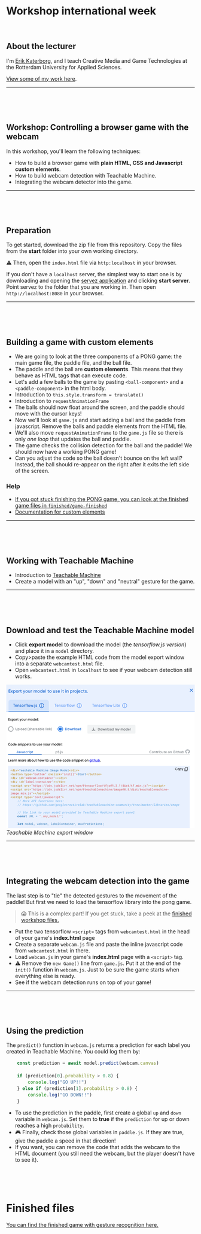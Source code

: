 # Workshop international week

<br>

## About the lecturer

I'm [Erik Katerborg](https://www.linkedin.com/in/eerkmans/), and I teach Creative Media and Game Technologies at the Rotterdam University for Applied Sciences.

[View some of my work here](https://kokodoko.github.io).

---
<br>
<br>
<br>

## Workshop: Controlling a browser game with the webcam

In this workshop, you'll learn the following techniques:

- How to build a browser game with **plain HTML, CSS and Javascript custom elements**.
- How to build webcam detection with Teachable Machine.
- Integrating the webcam detector into the game.
---
<br>
<br>
<br>

## Preparation

To get started, download the zip file from this repository. Copy the files from the **start** folder into your own working directory.

⚠️ Then, open the `index.html` file via `http:localhost` in your browser.

If you don't have a `localhost` server, the simplest way to start one is by downloading and opening the [servez application](https://greggman.github.io/servez/) and clicking **start server**. Point servez to the folder that you are working in. Then open `http://localhost:8080` in your browser.

---
<br>
<br>
<br>

## Building a game with custom elements

- We are going to look at the three components of a PONG game: the main game file, the paddle file, and the ball file.
- The paddle and the ball are **custom elements**. This means that they behave as HTML tags that can execute code. 
- Let's add a few balls to the game by pasting `<ball-component>` and a `<paddle-component>` in the html body. 
- Introduction to `this.style.transform = translate()`
- Introduction to `requestAnimationFrame`
- The balls should now float around the screen, and the paddle should move with the cursor keys!
- Now we'll look at `game.js` and start adding a ball and the paddle from javascript. Remove the balls and paddle elements from the HTML file.
- We'll also move `requestAnimationFrame` to the `game.js` file so there is only *one loop* that updates the ball and paddle.
- The game checks the collision detection for the ball and the paddle! We should now have a working PONG game!
- Can you adjust the code so the ball doesn't bounce on the left wall? Instead, the ball should re-appear on the right after it exits the left side of the screen.

### Help

- [If you got stuck finishing the PONG game, you can look at the finished game files in `finished/game-finished`](./finished/game-finished/)
- [Documentation for custom elements](https://developer.mozilla.org/en-US/docs/Web/Web_Components/Using_custom_elements)

---
<br>
<br>
<br>

## Working with Teachable Machine

- Introduction to [Teachable Machine](https://teachablemachine.withgoogle.com/)
- Create a model with an "up", "down" and "neutral" gesture for the game.

---
<br>
<br>
<br>

## Download and test the Teachable Machine model

- Click **export model** to download the model (the *tensorflow.js version*) and place it in a `model` directory.
- Copy>paste the example HTML code from the model export window into a separate `webcamtest.html` file. 
- Open `webcamtest.html` in `localhost` to see if your webcam detection still works.

![tmexport](./start/images/tm-download.png)
*Teachable Machine export window*

---
<br>
<br>
<br>

## Integrating the webcam detection into the game

The last step is to "tie" the detected gestures to the movement of the paddle! But first we need to load the tensorflow library into the pong game.

> 😱 This is a complex part! If you get stuck, take a peek at the [finished workshop files.]((./finished/game-gestures-finished/))

- Put the two tensorflow `<script>` tags from `webcamtest.html` in the head of your game's **index.html** page
- Create a separate `webcam.js` file and paste the inline javascript code from `webcamtest.html` in there.
- Load `webcam.js` in your game's **index.html** page with a `<script>` tag.
- ⚠️ Remove the `new Game()` line from `game.js`. Put it at the end of the `init()` function in `webcam.js`. Just to be sure the game starts when everything else is ready.
- See if the webcam detection runs on top of your game!

---
<br>
<br>
<br>

## Using the prediction

The `predict()` function in `webcam.js` returns a prediction for each label you created in Teachable Machine. You could log them by:

```javascript
    const prediction = await model.predict(webcam.canvas)

    if (prediction[0].probability > 0.8) {
        console.log("GO UP!!")
    } else if (prediction[1].probability > 0.8) {
        console.log("GO DOWN!!")
    }
```

- To use the prediction in the paddle, first create a global `up` and `down` variable in `webcam.js`. Set them to **true** if the `prediction` for up or down reaches a high `probability`.
- 🎮 Finally, check those global variables in `paddle.js`. If they are true, give the paddle a speed in that direction!
- If you want, you can remove the code that adds the webcam to the HTML document (you still need the webcam, but the player doesn't have to see it).

<br>
<br>
<br>

# Finished files

[You can find the finished game with gesture recognition here.](./finished/game-gestures-finished/)